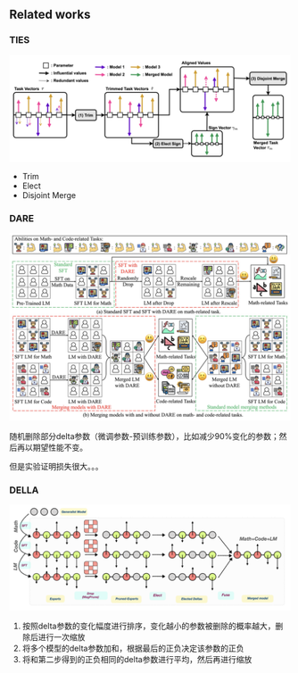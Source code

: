 




## Related works


### TIES

![](../../../Attachments/4.%20Artificial%20intelligence/3.%20Applications/Large%20language%20model/LLM%20merging/IMG-20240913205906080.png)

- Trim
- Elect
- Disjoint Merge

### DARE

![](../../../Attachments/4.%20Artificial%20intelligence/3.%20Applications/Large%20language%20model/LLM%20merging/IMG-20240913210102968.png)

随机删除部分delta参数（微调参数-预训练参数），比如减少90%变化的参数；然后再以期望性能不变。

但是实验证明损失很大。。。


### DELLA

![](../../../Attachments/4.%20Artificial%20intelligence/3.%20Applications/Large%20language%20model/LLM%20merging/IMG-20240914160502704.png)
1. 按照delta参数的变化幅度进行排序，变化越小的参数被删除的概率越大，删除后进行一次缩放
2. 将多个模型的delta参数加和，根据最后的正负决定该参数的正负
3. 将和第二步得到的正负相同的delta参数进行平均，然后再进行缩放


